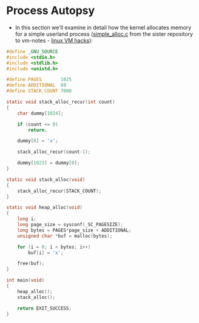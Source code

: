 # Process Autopsy

* In this section we'll examine in detail how the kernel allocates memory for a
  simple userland process ([simple_alloc.c][simple_alloc.c] from the sister
  repository to vm-notes - [linux VM hacks][vm-hacks]):

```c
#define _GNU_SOURCE
#include <stdio.h>
#include <stdlib.h>
#include <unistd.h>

#define PAGES       1025
#define ADDITIONAL  69
#define STACK_COUNT 7000

static void stack_alloc_recur(int count)
{
	char dummy[1024];

	if (count <= 0)
		return;

	dummy[0] = 'x';

	stack_alloc_recur(count-1);

	dummy[1023] = dummy[0];
}

static void stack_alloc(void)
{
	stack_alloc_recur(STACK_COUNT);
}

static void heap_alloc(void)
{
	long i;
	long page_size = sysconf(_SC_PAGESIZE);
	long bytes = PAGES*page_size + ADDITIONAL;
	unsigned char *buf = malloc(bytes);

	for (i = 0; i < bytes; i++)
		buf[i] = 'x';

	free(buf);
}

int main(void)
{
	heap_alloc();
	stack_alloc();

	return EXIT_SUCCESS;
}
```

[simple_alloc.c]:https://github.com/lorenzo-stoakes/linux-vm-hacks/blob/master/experiments/simple_alloc.c
[vm-hacks]:https://github.com/lorenzo-stoakes/linux-vm-hacks
